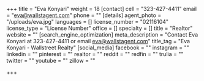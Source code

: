 +++
title = "Eva Konyari"
weight = 18
[contact]
cell = "323-427-4411"
email = "eva@wallstagent.com"
phone = ""
[details]
agent_photo = "/uploads/eva.jpg"
languages = []
license_number = "02116104"
license_type = "License Number"
office = []
specialty = []
title = "Realtor"
website = ""
[search_engine_optimization]
meta_description = "Contact Eva Konyari at 323-427-4411 or email eva@wallstagent.com"
title_tag = "Eva Konyari - Wallstreet Realty"
[social_media]
facebook = ""
instagram = ""
linkedin = ""
pinterest = ""
realtor = ""
reddit = ""
redfin = ""
trulia = ""
twitter = ""
youtube = ""
zillow = ""

+++

